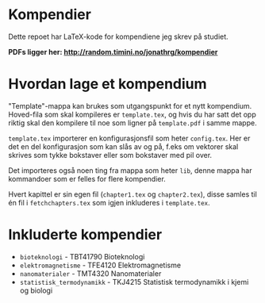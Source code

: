 # Kompendier

Dette repoet har LaTeX-kode for kompendiene jeg skrev på studiet.

**PDFs ligger her: http://random.timini.no/jonathrg/kompendier**

# Hvordan lage et kompendium

"Template"-mappa kan brukes som utgangspunkt for et nytt kompendium.
Hoved-fila som skal kompileres er `template.tex`, og hvis du har satt det opp riktig
skal den kompilere til noe som ligner på `template.pdf` i samme mappe.

`template.tex` importerer en konfigurasjonsfil som heter `config.tex`. Her er det
en del konfigurasjon som kan slås av og på, f.eks om vektorer skal skrives som
tykke bokstaver eller som bokstaver med pil over.

Det importeres også noen ting fra mappa som heter `lib`, denne mappa har kommandoer
som er felles for flere kompendier.

Hvert kapittel er sin egen fil (`chapter1.tex` og `chapter2.tex`), disse samles til
én fil i `fetchchapters.tex` som igjen inkluderes i `template.tex`.

# Inkluderte kompendier

* `bioteknologi` - TBT41790 Bioteknologi
* `elektromagnetisme` - TFE4120 Elektromagnetisme
* `nanomaterialer` - TMT4320 Nanomaterialer
* `statistisk_termodynamikk` - TKJ4215 Statistisk termodynamikk i kjemi og biologi
